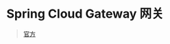 # Spring Cloud Gateway 网关

> [官方](https://docs.spring.io/spring-cloud-gateway/docs/current/reference/html/#gateway-starter)
